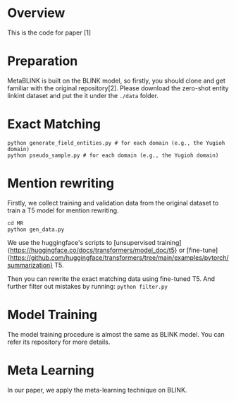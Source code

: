 # Overview
This is the code for paper [1]
# Preparation
MetaBLINK is built on the BLINK model, so firstly, you should clone and get familiar with the original repository[2].
Please download the zero-shot entity linkint dataset and put the it under the `./data` folder.
# Exact Matching
```
python generate_field_entities.py # for each domain (e.g., the Yugioh domain)
python pseudo_sample.py # for each domain (e.g., the Yugioh domain)
```
# Mention rewriting
Firstly, we collect training and validation data from the original dataset to train a T5 model for mention rewriting.
```
cd MR
python gen_data.py 
```
We use the huggingface's scripts to [unsupervised training]{https://huggingface.co/docs/transformers/model_doc/t5} or [fine-tune]{https://github.com/huggingface/transformers/tree/main/examples/pytorch/summarization} T5.

Then you can rewrite the exact matching data using fine-tuned T5.
And further filter out mistakes by running:
`python filter.py`
# Model Training
The model training procedure is almost the same as BLINK model. You can refer its repository for more details.
# Meta Learning
In our paper, we apply the meta-learning technique on BLINK. 